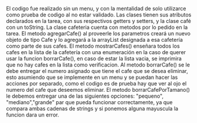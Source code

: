 El codigo fue realizado sin un menu, y con la mentalidad de solo utilizarce como prueba de codigo al no estar validado.
Las clases tienen sus atributos declarados en la tarea, con sus respectivos getters y setters, y la clase café con un toString.
La clase cafeteria cuenta con metodos por lo pedido en la tarea.
El metodo agregarCafe() al proveerle los parametros creará un nuevo objeto de tipo Cafe y lo agregará a la arrayList designada a esa cafetería como parte de sus cafes.
El metodo mostrarCafes() enseñara todos los cafes en la lista de la cafetería con una enumeración en la caso de querer usar la funcion borrarCafe(), 
  en caso de estar la lista vacia, se imprimira que no hay cafes en la lista como verificacion.
Al metodo borrarCafe() se le debe entregar el numero asignado que tiene el cafe que se desea eliminar, esto asumiendo que se implemente en un menu 
  y se puedan hacer las acciones por separado, como el codigo es de prueba hay que ver al ojo el numero del cafe que deseemos eliminar.
El metodo borrarCafePorTamano() le debemos entregar una de las siguientes opciones: "pequeno", "mediano","grande" par que pueda funcionar correctamente, 
  ya que compara ambas cadenas de strings y si ponemos alguna mayuscula la funcion dara un error.
